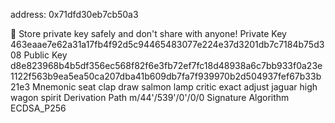 address: 0x71dfd30eb7cb50a3

🔴️ Store private key safely and don't share with anyone!
Private Key 463eaae7e62a31a17fb4f92d5c94465483077e224e37d3201db7c7184b75d308
Public Key d8e823968b4b5df356ec568f82f6e3fb72ef7fc18d48938a6c7bb933f0a23e1122f563b9ea5ea50ca207dba41b609db7fa7f939970b2d504937fef67b33b21e3
Mnemonic seat clap draw salmon lamp critic exact adjust jaguar high wagon spirit
Derivation Path m/44'/539'/0'/0/0
Signature Algorithm ECDSA_P256

